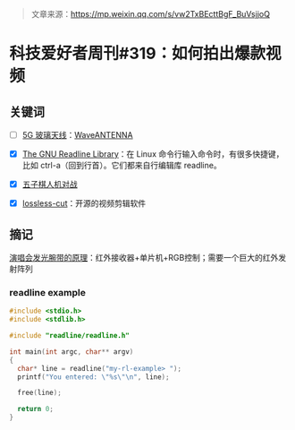 > 文章来源：https://mp.weixin.qq.com/s/vw2TxBEcttBgF_BuVsjjoQ

# 科技爱好者周刊#319：如何拍出爆款视频

## 关键词

- [ ] [5G 玻璃天线](https://spectrum.ieee.org/5g-antenna-transparent-window)：[WaveANTENNA](https://wavebyagc.com/en/waveantenna/)
- [x] [The GNU Readline Library](https://tiswww.case.edu/php/chet/readline/rltop.html)：在 Linux 命令行输入命令时，有很多快捷键，比如 ctrl-a（回到行首）。它们都来自行编辑库 readline。
- [x] [五子棋人机对战](https://github.com/mumuy/gobang)
- [x] [lossless-cut](https://github.com/mifi/lossless-cut)：开源的视频剪辑软件



## 摘记

[演唱会发光腕带的原理](https://blog.jgc.org/2024/05/controlling-taylor-swift-eras-tour.html)：红外接收器+单片机+RGB控制；需要一个巨大的红外发射阵列



### readline example

```cpp
#include <stdio.h>
#include <stdlib.h>

#include "readline/readline.h"

int main(int argc, char** argv)
{
  char* line = readline("my-rl-example> ");
  printf("You entered: \"%s\"\n", line);

  free(line);

  return 0;
}
```

